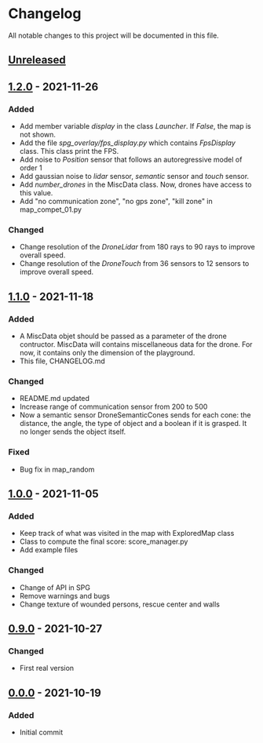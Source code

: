 # Changelog
All notable changes to this project will be documented in this file.

## [Unreleased]

## [1.2.0] - 2021-11-26
### Added
- Add member variable *display* in the class *Launcher*. If *False*, the map is not shown.
- Add the file *spg_overlay/fps_display.py* which contains *FpsDisplay* class. This class print the FPS.
- Add noise to *Position* sensor that follows an autoregressive model of order 1
- Add gaussian noise to *lidar* sensor, *semantic* sensor and *touch* sensor.
- Add *number_drones* in the MiscData class. Now, drones have access to this value.
- Add "no communication zone", "no gps zone", "kill zone" in map_compet_01.py

### Changed
- Change resolution of the *DroneLidar* from 180 rays to 90 rays to improve overall speed.
- Change resolution of the *DroneTouch* from 36 sensors to 12 sensors to improve overall speed.

## [1.1.0] - 2021-11-18
### Added
- A MiscData objet should be passed as a parameter of the drone contructor. MiscData will contains miscellaneous data for the drone. For now, it contains only the dimension of the playground.
- This file, CHANGELOG.md

### Changed
- README.md updated
- Increase range of communication sensor from 200 to 500
- Now a semantic sensor DroneSemanticCones sends for each cone: the distance, the angle, the type of object and a boolean if it is grasped. It no longer sends the object itself.

### Fixed
- Bug fix in map_random

## [1.0.0] - 2021-11-05

### Added
- Keep track of what was visited in the map with ExploredMap class
- Class to compute the final score: score_manager.py
- Add example files

### Changed
- Change of API in SPG
- Remove warnings and bugs
- Change texture of wounded persons, rescue center and walls

## [0.9.0] - 2021-10-27
### Changed
- First real version

## [0.0.0] - 2021-10-19
### Added
- Initial commit

[Unreleased]: https://github.com/embaba/swarm-rescue/compare/v1.2.0...HEAD
[1.2.0]: https://github.com/embaba/swarm-rescue/compare/v1.1.0...v1.2.0
[1.1.0]: https://github.com/embaba/swarm-rescue/compare/v1.0.0...v1.1.0
[1.0.0]: https://github.com/embaba/swarm-rescue/compare/v0.9.0...v1.0.0
[0.9.0]: https://github.com/embaba/swarm-rescue/compare/v0.0.0...v0.9.0
[0.0.0]: https://github.com/embaba/swarm-rescue/releases/tag/v0.0.0

